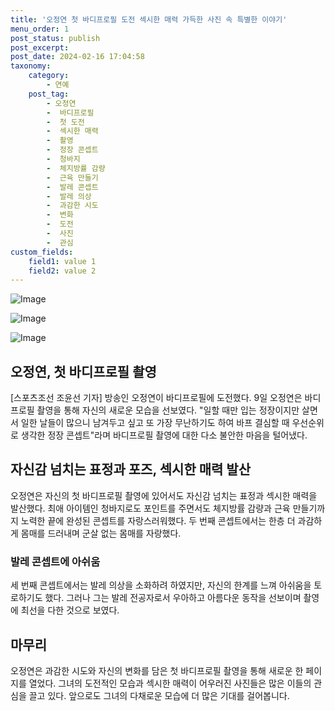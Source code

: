 ```yaml
---
title: '오정연 첫 바디프로필 도전 섹시한 매력 가득한 사진 속 특별한 이야기'
menu_order: 1
post_status: publish
post_excerpt: 
post_date: 2024-02-16 17:04:58
taxonomy:
    category:
        - 연예
    post_tag:
        - 오정연
        -  바디프로필
        -  첫 도전
        -  섹시한 매력
        -  촬영
        -  정장 콘셉트
        -  청바지
        -  체지방률 감량
        -  근육 만들기
        -  발레 콘셉트
        -  발레 의상
        -  과감한 시도
        -  변화
        -  도전
        -  사진
        -  관심
custom_fields:
    field1: value 1
    field2: value 2
---
```


![Image](https://mimgnews.pstatic.net/image/076/2024/02/11/2024021201000720300095911_20240211114004313.jpg?type=w540)

![Image](https://ssl.pstatic.net/mimgnews/image/076/2024/02/11/2024021201000720300095912_20240211114004323.jpg?type=w540)

![Image](https://mimgnews.pstatic.net/image/076/2024/02/11/2024021201000720300095913_20240211114004330.jpg?type=w540)

## 오정연, 첫 바디프로필 촬영
[스포츠조선 조윤선 기자] 방송인 오정연이 바디프로필에 도전했다. 9일 오정연은 바디프로필 촬영을 통해 자신의 새로운 모습을 선보였다. "일할 때만 입는 정장이지만 살면서 일한 날들이 많으니 남겨두고 싶고 또 가장 무난하기도 하여 바프 결심할 때 우선순위로 생각한 정장 콘셉트"라며 바디프로필 촬영에 대한 다소 불안한 마음을 털어냈다.
## 자신감 넘치는 표정과 포즈, 섹시한 매력 발산
오정연은 자신의 첫 바디프로필 촬영에 있어서도 자신감 넘치는 표정과 섹시한 매력을 발산했다. 최애 아이템인 청바지로도 포인트를 주면서도 체지방률 감량과 근육 만들기까지 노력한 끝에 완성된 콘셉트를 자랑스러워했다. 두 번째 콘셉트에서는 한층 더 과감하게 몸매를 드러내며 군살 없는 몸매를 자랑했다.
### 발레 콘셉트에 아쉬움
세 번째 콘셉트에서는 발레 의상을 소화하려 하였지만, 자신의 한계를 느껴 아쉬움을 토로하기도 했다. 그러나 그는 발레 전공자로서 우아하고 아름다운 동작을 선보이며 촬영에 최선을 다한 것으로 보였다.
## 마무리
오정연은 과감한 시도와 자신의 변화를 담은 첫 바디프로필 촬영을 통해 새로운 한 페이지를 열었다. 그녀의 도전적인 모습과 섹시한 매력이 어우러진 사진들은 많은 이들의 관심을 끌고 있다. 앞으로도 그녀의 다채로운 모습에 더 많은 기대를 걸어봅니다.
